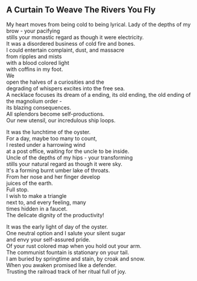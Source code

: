 A Curtain To Weave The Rivers You Fly
-------------------------------------
My heart moves from being cold to being lyrical. Lady of the depths of my brow - your pacifying  
stills your monastic regard as though it were electricity.  
It was a disordered business of cold fire and bones.  
I could entertain complaint, dust, and massacre  
from ripples and mists  
with a blood colored light  
with coffins in my foot.  
We  
open the halves of a curiosities and the  
degrading of whispers excites into the free sea.  
A necklace focuses its dream of a ending, its old ending, the old ending of the magnolium order -  
its blazing consequences.  
All splendors become self-productions.  
Our new utensil, our incredulous ship loops.  
  
It was the lunchtime of the oyster.  
For a day, maybe too many to count,  
I rested under a harrowing wind  
at a post office, waiting for the uncle to be inside.  
Uncle of the depths of my hips - your transforming  
stills your natural regard as though it were sky.  
It's a forming burnt umber lake of throats.  
From her nose and her finger develop  
juices of the earth.  
Full stop.  
I wish to make a triangle  
next to, and every feeling, many  
times hidden in a faucet.  
The delicate dignity of the productivity!  
  
It was the early light of day of the oyster.  
One neutral option and I salute your silent sugar  
and envy your self-assured pride.  
Of your rust colored map when you hold out your arm.  
The communist fountain is stationary on your tail.  
I am buried by springtime and stain, by croak and snow.  
When you awaken promised like a defender.  
Trusting the railroad track of her ritual full of joy.  

